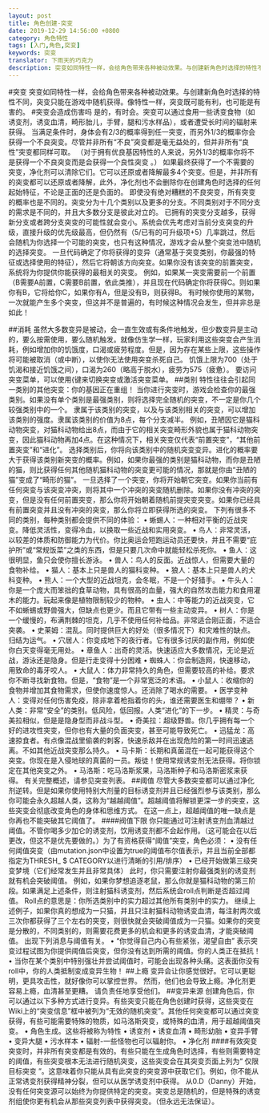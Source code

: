 ```yaml
---
layout: post
title: 角色创建-突变
date: 2019-12-29 14:56:00 +0800
category: 角色特性
tags: [入门,角色,突变]
keywords: 突变
translator: 下雨天的巧克力
description: 突变如同特性一样，会给角色带来各种被动效果。与创建新角色时选择的特性不同，突变只能在游戏中随机获得。像特性一样，突变既可能有利，也可能是有害的。
---
```

#突变
突变如同特性一样，会给角色带来各种被动效果。与创建新角色时选择的特性不同，突变只能在游戏中随机获得。像特性一样，突变既可能有利，也可能是有害的。
#突变会造成伤害吗
是的，有时会。突变可以通过食用一些诱变食物（如诱变剂，诱变血清，畸形胎儿，手臂，腿和污水样品），或者遭受长时间的辐射来获得。
当满足条件时，身体会有2/3的概率得到任一突变，而另外1/3的概率你会获得一个不良突变。尽管并非所有“不良”突变都是毫无益处的，但并非所有“良性”突变都同样可取。
（对于拥有优良基因特性的人来说，另外1/3的概率你将不是获得一个不良突变而是会获得一个良性突变 。）
如果最终获得了一个不需要的突变，净化剂可以清除它们。它可以还原或者降解最多4个突变。但是，并非所有的突变都可以还原或者降解，此外，净化剂也不会删除你在创建角色时选择的任何起始特征，不论是正面的还是负面的。
即使没有绝对糟糕的不良突变，所有突变的概率也是不同的。突变分为十几个类别以及更多的分支。不同类别对于不同分支的需求是不同的，并且大多数分支是彼此对立的。
已拥有的突变分支越多，获得新分支或者跨分支突变的可能性就会变小。系统会优先考虑对当前分支突变的升级，直接升级的优先级最高，但仍然有（5/已有的可升级项+5）几率跳过，然后会随机为你选择一个可能的突变，也只有这种情况，游戏才会从整个突变池中随机的选择突变。
一旦代码确定了你将获得的变异（通常基于突变类别，你最强的特征或选择使用的特征），然后它将朝该方向突变。如果你没有该突变的前置突变，系统将为你提供你能获得的最相关的突变。
例如，如果某一突变需要前一个前置（B需要A前置，C需要B前置，依此类推），并且现在代码确定你将获得C。则如果你有B，它将给你C，如果你有A，但是没有B，则获得B。
有时候你使用的某物，一次就能产生多个突变，但这并不是普遍的，有时候这种情况会发生，但并非总是如此！

##消耗
虽然大多数变异是被动，会一直生效或有条件地触发，但少数变异是主动的，要么按需使用，要么随机触发。就像仿生学一样，玩家利用这些突变会产生消耗，例如增加你的饥饿度，口渴或疲劳程度。但是，因为存在某些上限，这些操作将可能被取消（或中断），以使你无法使用突变杀死自己。
饥饿上限为700（处于饥渴和接近饥饿之间），口渴为260（略高于脱水），疲劳为575（疲惫）。
要访问突变菜单，可以使用{键来切换突变或激活突变菜单。
##类别
特性往往会引起同一类别的其他突变：你的基因正在重组！
当你进行突变时，游戏会检查你的最强类别。如果没有单个类别是最强类别，则将选择完全随机的突变，不一定是你几个较强类别中的一个。
隶属于该类别的突变，以及与该类别相关的突变，可以增加该类别的强度。隶属该类别的价值为8点，每个分支减半。
例如，丑陋因它是猫科动物突变，对猫科动物给出8点，而由于它的相关突变畸形外貌也属于猫科动物突变，因此猫科动物再加4点。在这种情况下，相关突变仅代表“前置突变”，“其他前置突变”和“进化”。
选择类别后，你将向该类别中的随机突变变异。进化的概率要大于获得该类别新突变的概率。例如，如果你最强的类别是猫科动物，而你是丑陋的猫，则比获得任何其他随机猫科动物的突变更可能的情况，那就是你由“丑陋的猫”变成了“畸形的猫”。
一旦选择了一个突变，你将开始朝它突变。如果你当前有任何突变与该突变冲突，则将其中一个冲突的突变随机删除。如果你没有冲突的突变，但是没有任何前置突变，那么你将开始朝着随机前提突变突变。如果你已经具有前置突变并且没有冲突的突变，那么你将立即获得所选的突变。
下列有很多不同的类别，每种类别都会提供不同的体验：
•	蜥蜴人：一种相对平衡的近战突变。降低灵活性，变得冷血，以换取一些近战和实用突变。
•	鸟人：非常灵活，以较差的体质和防御能力为代价。你比奥运会短跑运动员还要快，并且不需要“庇护所”或“常规饭菜”之类的东西，但是只要几次命中就能轻松杀死你。
•	鱼人：这很明显，鱼只会使你擅长游泳。
•	兽人：鸟人的反面。近战惊人，但需要大量的食物补给。
•	猫人：基本上只是兽人的猫科变种。
•	狼人：基本上只是兽人的犬科变种。
•	熊人：一个大型的近战坦克，会冬眠，不是一个好猎手。
•	牛头人：你是一个庞大而笨拙的食草动物，具有很高的血量，强大的自然攻击能力和食用灌木的能力。玩起来像是植物限制较少的物种。
•	虫人：中等能力的近战突变，它不如蜥蜴或野兽强大，但缺点也更少。而且它带有一些主动变异。
•	树人：你是一个缓慢的，布满荆棘的坦克，几乎不使用任何补给品。非常适合刚正面，不适合突袭。
•	史莱姆：混乱。同时提供巨大的好处（很多情况下）和灾难性的缺点。归结为运气。
•	穴居人：你变成地下的夜行者。它有很多讨厌的副作用，例如使你白天变得毫无用处。
•	章鱼人：出奇的灵活。快速适应大多数情况，无论是近战，游泳还是隐身。但是行走变得十分困难
•	蜘蛛人：你会制造网，快速移动，用致命的毒牙咬人。
•	大鼠人：体力非常持久的角色，但需要较高的补给。要求你不断寻找新食物。但是，“食物”是一个非常宽泛的术语。
•	小鼠人：收缩你的食物并增加其食物需求，但使你速度惊人。还消除了喝水的需要。
•	医学变种人：变得对任何伤害免疫，除非拿着枪指着你的头，谁还需要医生和绷带？
•	新人类：非常“安全”的类别。低风险，低回报。人类“进化”的下一步。
•	精灵：与奇美拉相似，但是是隐身型而非战斗型。
•	奇美拉：超级野兽。你几乎拥有每一个好的进攻性突变，但你也有大量的负面突变，甚至可能导致死亡。
•	迅猛龙：高速掠食者。有点像混战里偷袭的刺客，快速杀敌并在出现危险的第一时间迅速逃离。不如其他近战突变那么持久。
•	马卡斯：长期和真菌混在一起可能获得这个突变。你现在是入侵地球的真菌的一员。叛徒！使用常规诱变剂无法获得。将你锁定在其他突变之外。
•	马洛斯：吃马洛斯浆果，马洛斯种子和马洛斯密浆来获得。
有关完整概述，请参见突变列表。
##阈值
尽管大多数突变都可以通过净化剂逆转。但是如果你使用特别大剂量的目标诱变剂并且已经强烈参与该类别，那么你可能会永久超越人类，这称为“越越阈值”。超越阈值将解锁更深一步的突变，这些突变会彻底改变角色的身体和思维方式。
在这一点上，超越阈值的唯一缺点是你再也不能突破其它阈值了。
####阀值下限
你只能通过可注射诱变剂血清越过阈值。不管你喝多少加仑的诱变剂，饮用诱变剂都不会起作用。（这可能会在以后更改，但这不是优先要做的。）为了有资格获得“阈值”突变，角色必须：
•	没有任何阈值突变（由mutation.json中设置为true的阈值布尔值表示，并且当前全部都指定为THRESH_ $ CATEGORY以进行清晰的引用/排序）
•	已经开始做第三级突变梦境（它们经常发生并且非常具体）
此时，你只需要注射你最强类别的诱变剂就有机会突破阈值。
例如，如果你梦想追逐老鼠，那么你就是猫科动物的第三阶段。如果满足上述条件，则注射猫科诱变剂，然后系统会roll点判断是否超过阈值。
Roll点的意思是：你所选类别中的实力超过其他所有类别中的实力。
继续上述例子，如果你真的想成为一只猫，并且只注射猫科动物诱变血清，每注射两次或三次你都获得了三个左右的突变，则很快就会突破阈值成为一只猫。如果你的突变是分散的，不同类别的，则需要花费更多的机会和更多的诱变血清，才能突破阈值。
出现下列消息与阈值有关。
•	“你觉得自己内心有些紧张，渴望自由” 表示突变过程试图为你提供阈值后突变，但你没有达到所需的阈值。你的人类正在抵抗！
•	当你在某个类别中特别强壮并尝试阈值时，可能会出现各种头痛。这表面你没有roll中，你的人类抵制变成变异生物！
##上瘾
变异会让你感觉很好。它可以更聪明，更具攻击性，就好像你可以掌控世界。
然而，他们也会导致上瘾。净化剂更容易上瘾，血清甚至更糟。
请负责任地享受他们。
##变异来源
创建角色后，你可以通过以下多种方式进行变异。有些突变只能在角色创建时获得，这些突变在Wiki上的“突变信息”框中被列为“无效的随机突变”。其他任何突变都可以通过突变获得，有些可能需要特殊的物质，如马洛斯突变，或特殊的血清，用于超越阈值突变。
•	角色生成。这些将被称为特性
•	诱变剂
•	诱变血清
•	畸形幼胎
•	变异手臂
•	变异大腿
•	污水样本
•	辐射-一些怪物也可以辐射你。
•	净化剂
####有效突变
突变时，并非所有突变都是有效的。有些只能在生成角色时选择，有些则需要特定的阈值，有些突变根本无法进行随机突变，这些突变会在其突变页面上列为“ 仅限目标突变 ”。这意味着你只能从具有此突变的突变源中获取它们。例如，你不能从正常诱变剂获得精神分裂，但可以从医学诱变剂中获得。
从0.D（Danny）开始，没有任何突变源可以始终为你提供特定的突变。突变总是随机的，但是特殊的诱变剂组使你更有机会从那些突变列表中获得突变。（但永远无法保证）。
